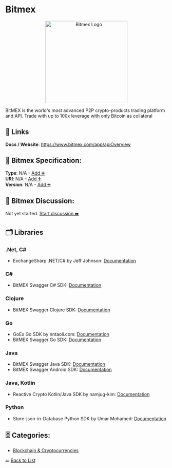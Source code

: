 # Bitmex
<p align="center">
    <img width="256" src="https://raw.githubusercontent.com/apis-list/apis-list/main/apis/bitmex/logo_256x256.png" alt="Bitmex Logo"/>
</p>
BitMEX is the world's most advanced P2P crypto-products trading platform and API. Trade with up to 100x leverage with only Bitcoin as collateral

##  🔗 Links
**Docs / Website**: https://www.bitmex.com/app/apiOverview

## 🧬 Bitmex Specification:
**Type**: N/A - [Add ➕](https://github.com/apis-list/apis-list/edit/main/apis/bitmex/bitmex.yaml)  
**URI**: N/A - [Add ➕](https://github.com/apis-list/apis-list/edit/main/apis/bitmex/bitmex.yaml)  
**Version**: N/A - [Add ➕](https://github.com/apis-list/apis-list/edit/main/apis/bitmex/bitmex.yaml)

## 💬 Bitmex Discussion:
Not yet started. [Start discussion ➡️](https://github.com/apis-list/apis-list/discussions/new)

## 🗂️ Libraries
### .Net, C#
- ExchangeSharp .NET/C# by Jeff Johnson: [Documentation](https://github.com/jjxtra/ExchangeSharp)
### C#
- BitMEX Swagger C# SDK: [Documentation](https://github.com/BitMEX/api-connectors/tree/master/auto-generated/csharp)
### Clojure
- BitMEX Swagger Clojure SDK: [Documentation](https://github.com/BitMEX/api-connectors/tree/master/auto-generated/clojure)
### Go
- GoEx Go SDK by nntaoli.com: [Documentation](https://github.com/nntaoli-project/GoEx)
- BitMEX Swagger Go SDK: [Documentation](https://github.com/BitMEX/api-connectors/tree/master/auto-generated/go)
### Java
- BitMEX Swagger Java SDK: [Documentation](https://github.com/BitMEX/api-connectors/tree/master/auto-generated/java)
- BitMEX Swagger Android SDK: [Documentation](https://github.com/BitMEX/api-connectors/tree/master/auto-generated/android)
### Java, Kotlin
- Reactive Crypto Kotlin/Java SDK by namjug-kim: [Documentation](https://github.com/namjug-kim/reactive-crypto)
### Python
- Store-json-in-Database Python SDK by Umar Mohamed: [Documentation](https://github.com/moroclash/Store-json-in-Database)


## 🗄️ Categories:
- [Blockchain & Cryptocurrencies](https://github.com/apis-list/apis-list#blockchain--cryptocurrencies-)

🔙  [Back to List](https://github.com/apis-list/apis-list)
